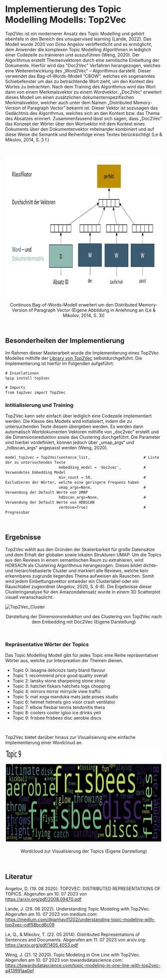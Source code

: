 # Implementierung des Topic Modelling Modells: Top2Vec
Top2Vec ist ein modernerer Ansatz des Topic Modelling und gehört ebenfalls in den Bereich des unsupervised learning (Lande, 2022). Das Modell wurde 2020 von Dimo Angelov veröffentlicht und es ermöglicht, dem Anwender die komplexen Topic Modelling Algorithmen in lediglich einer Codezeile zu trainieren und auszuführen (Weng, 2020). Der Algorithmus erstellt Themenvektoren durch eine semitische Einbettung der Dokumente. Hierfür wird das "Doc2Vec" Verfahren herangezogen, welches eine Weiterentwicklung des „Word2Vec“ – Algorithmus darstellt. Dieser verwendet das Bag-of-Words-Modell “CBOW”, welches ein sogenanntes Schiebefenster um das zu betrachtende Wort zieht, um den Kontext des Wortes zu betrachten. Nach dem Training des Algorithmus wird das Wort dann von einem Merkmalsvektor zu einem Wordvektor. „Doc2Vec“ erweitert dieses Modell um einen zusätzlichen dokumentenspezifischen Merkmalsvektor, welcher auch unter dem Namen „Distributed Memory-Version of Paragraph Vector“ bekannt ist. Dieser Vektor ist sozusagen das Gedächtnis des Algorithmus, welches sich an den Kontext bzw. das Thema des Absatzes erinnert. Zusammenfassend lässt sich sagen, dass „Doc2Vec“ das Konzept der Wörter über den Wortvektor mit dem Kontext eines Dokuments über den Dokumentenvektor miteinander kombiniert und auf diese Weise die Semantik und Reihenfolge eines Textes berücksichtigt (Le & Mikolov, 2014, S. 3 f.)

<Br>
<p align="center">
  <img width="850" height="450" src="img/Top2Vec_Theorie.png">
</p>
<p align="center">Continuos Bag-of-Words-Modell erweitert um den Distributed Memory-Version of Paragraph Vector (Eigene Abbildung in Anlehnung an (Le & Mikolov, 2014, S. 3))</p>

<Br>

## Besonderheiten der Implementierung
Im Rahmen dieser Masterarbeit wurde die Implementierung eines Top2Vec Modelles mithilfe der [Library von Top2Vec](https://top2vec.readthedocs.io/en/stable/) selbstdurchgeführt. Die Implementierung ist hierfür im Folgenden aufgeführt:

```
# Insatlationen
%pip install top2vec
```
```
# Imports
from top2vec import Top2Vec
```

### __Intitialisierung und Training__
Top2Vec kann sehr einfach über lediglich eine Codezeile implementiert werden. Die Klasse des Modells wird initialisiert, indem die zu untersuchenden Texte diesem übergeben werden. Es werden dann automatisch Wortdokumenten Vektoren mithilfe von „doc2vec“ erstellt und die Dimensionsreduktion sowie das Clustering durchgeführt. Die Parameter sind hierbei vordefiniert, können jedoch über „umap_args“ und „hdbscan_args“ angepasst werden (Weng, 2020). 


```
model_top2vec = Top2Vec(sentence_list,                        # Liste der zu untersuchenden Texte
                        embedding_model = 'doc2vec',          # Verwendetes Embedding Model
                        min_count = 50,                       # Excludieren der Wörter, welche eine geringere Frequenz haben
                        umap_args=None,                       # Verwendung der Default Werte von UMAP
                        hdbscan_args=None,                    # Verwendung der Default Werte von HDBSCAN
                        verbose=True)                         # Progressbar
```
<Br>

## Ergebnisse
Top2Vec wählt aus den Gründen der Skalierbarkeit für große Datensätze und dem Erhalt der globalen sowie lokalen Strukturen UMAP. Um die Topics aus den Reviews in einem semantischen Raum zu extrahieren, wird HDBSACN als Clustering Algorithmus herangezogen. Dieses bildet dichte- und hierarchiebasierte Cluster und markiert alle Reviews, welche kein erkennbares zugrunde liegendes Thema aufweisen als Rauschen. Somit wird jedem Einbettungsvektor entweder ein Clusterlabel oder ein Rauschlabel zugeordnet (Angelov, 2020, S. 6-8). Die Ergebnisse dieser Clusteringanalyse für den Amazondatensatz wurde in einem 3D Scatterplot visuell veranschaulicht:
<Br>

![Top2Vec_Cluster](img/Top2Vec_Cluster_3D_Ausreißer.gif)
<p align="center">Darstellung der Dimensionsreduktion und des Clustering von Top2Vec nach dem Embedding mit Doc2Vec (Eigene Darstellung)</p>
<Br>

### Repräsentative Wörter der Topics
Das Topic Modelling Modell gibt für jedes Topic eine Reihe repräsentativer Wörter aus, welche zur Interpreation der Themen dienen.

-	Topic 0: lasagna deliciozs tasty bland flavour
-	Topic 1: recommend price good quality overall
-	Topic 2: lansky stone sharpening stone strop
-	Topic 3: hatchet fiskars hatchets logs chopping
-	Topic 4: mirrors mirror mirrycle view traffic
-	Topic 5: mat xoga manduka mats jade poses studio
-	Topic 6: helmet helmets giro visor crash ventilator
-	Topic 7: elbow flexbar tennis tendonitis thera
-	Topic 8: coolers cooler igloo ice drinks yeti
-	Topic 9: frisbee frisbees disc aerobie discs

<Br>

Top2Vec bietet darüber hinaus zur Visualisierung eine einfache Implementierung einer Wordcloud an.
<p align="center">
  <img width="850" height="300" src="img/Topic_Wordcloud.PNG">
</p>
<p align="center">Wordcloud zur Visualisierung der Topics (Eigene Darstellung)</p>
<Br>

## Literatur

Angelov, D. (19. 08 2020). TOP2VEC: DISTRIBUTED REPRESENTATIONS OF TOPICS. Abgerufen am 10. 07 2023 von https://arxiv.org/pdf/2008.09470.pdf

Lande, J. (29. 06 2022). Understanding Topic Modeling with Top2Vec. Abgerufen am 10. 07 2023 von medium.com: https://medium.com/@janhavil1202/understanding-topic-modeling-with-top2vec-cdf58bcd6c09

Le, Q., & Mikolov, T. (22. 05 2014). Distributed Representations of Sentences and Documents. Abgerufen am 11. 07 2023 von arxiv.org: https://arxiv.org/pdf/1405.4053.pdf

Weng, J. (21. 12 2020). Topic Modeling in One Line with Top2Vec. Abgerufen am 10. 07 2023 von towardsdatascience.com: https://towardsdatascience.com/topic-modeling-in-one-line-with-top2vec-a413991aa0ef

